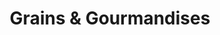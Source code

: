 ---
title: "Grains & Gourmandises"
url: /fontenay-le-pesnel/grains-und-gourmandises/
shop: Bäckerei
---